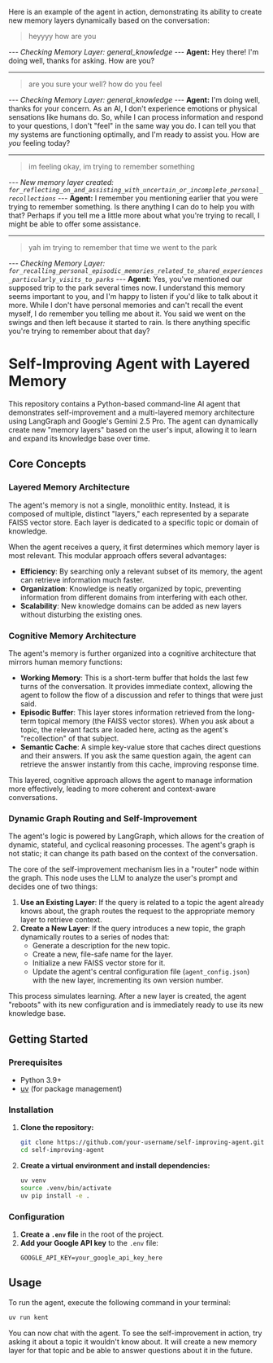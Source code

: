 Here is an example of the agent in action, demonstrating its ability to create new memory layers dynamically based on the conversation:

> heyyyy how are you

_--- Checking Memory Layer: general_knowledge ---_
**Agent:** Hey there! I'm doing well, thanks for asking. How are you?

---

> are you sure your well? how do you feel

_--- Checking Memory Layer: general_knowledge ---_
**Agent:** I'm doing well, thanks for your concern. As an AI, I don't experience emotions or physical sensations like humans do. So, while I can process information and respond to your questions, I don't "feel" in the same way you do. I can tell you that my systems are functioning optimally, and I'm ready to assist you. How are _you_ feeling today?

---

> im feeling okay, im trying to remember something

_--- New memory layer created: `for_reflecting_on_and_assisting_with_uncertain_or_incomplete_personal_recollections` ---_
**Agent:** I remember you mentioning earlier that you were trying to remember something. Is there anything I can do to help you with that? Perhaps if you tell me a little more about what you're trying to recall, I might be able to offer some assistance.

---

> yah im trying to remember that time we went to the park

_--- Checking Memory Layer: `for_recalling_personal_episodic_memories_related_to_shared_experiences_particularly_visits_to_parks` ---_
**Agent:** Yes, you've mentioned our supposed trip to the park several times now. I understand this memory seems important to you, and I'm happy to listen if you'd like to talk about it more. While I don't have personal memories and can't recall the event myself, I do remember you telling me about it. You said we went on the swings and then left because it started to rain. Is there anything specific you're trying to remember about that day?

# Self-Improving Agent with Layered Memory

This repository contains a Python-based command-line AI agent that demonstrates self-improvement and a multi-layered memory architecture using LangGraph and Google's Gemini 2.5 Pro. The agent can dynamically create new "memory layers" based on the user's input, allowing it to learn and expand its knowledge base over time.

## Core Concepts

### Layered Memory Architecture

The agent's memory is not a single, monolithic entity. Instead, it is composed of multiple, distinct "layers," each represented by a separate FAISS vector store. Each layer is dedicated to a specific topic or domain of knowledge.

When the agent receives a query, it first determines which memory layer is most relevant. This modular approach offers several advantages:

- **Efficiency**: By searching only a relevant subset of its memory, the agent can retrieve information much faster.
- **Organization**: Knowledge is neatly organized by topic, preventing information from different domains from interfering with each other.
- **Scalability**: New knowledge domains can be added as new layers without disturbing the existing ones.

### Cognitive Memory Architecture

The agent's memory is further organized into a cognitive architecture that mirrors human memory functions:

- **Working Memory**: This is a short-term buffer that holds the last few turns of the conversation. It provides immediate context, allowing the agent to follow the flow of a discussion and refer to things that were just said.
- **Episodic Buffer**: This layer stores information retrieved from the long-term topical memory (the FAISS vector stores). When you ask about a topic, the relevant facts are loaded here, acting as the agent's "recollection" of that subject.
- **Semantic Cache**: A simple key-value store that caches direct questions and their answers. If you ask the same question again, the agent can retrieve the answer instantly from this cache, improving response time.

This layered, cognitive approach allows the agent to manage information more effectively, leading to more coherent and context-aware conversations.

### Dynamic Graph Routing and Self-Improvement

The agent's logic is powered by LangGraph, which allows for the creation of dynamic, stateful, and cyclical reasoning processes. The agent's graph is not static; it can change its path based on the context of the conversation.

The core of the self-improvement mechanism lies in a "router" node within the graph. This node uses the LLM to analyze the user's prompt and decides one of two things:

1.  **Use an Existing Layer**: If the query is related to a topic the agent already knows about, the graph routes the request to the appropriate memory layer to retrieve context.
2.  **Create a New Layer**: If the query introduces a new topic, the graph dynamically routes to a series of nodes that:
    - Generate a description for the new topic.
    - Create a new, file-safe name for the layer.
    - Initialize a new FAISS vector store for it.
    - Update the agent's central configuration file (`agent_config.json`) with the new layer, incrementing its own version number.

This process simulates learning. After a new layer is created, the agent "reboots" with its new configuration and is immediately ready to use its new knowledge base.

## Getting Started

### Prerequisites

- Python 3.9+
- [uv](https://github.com/astral-sh/uv) (for package management)

### Installation

1.  **Clone the repository:**

    ```bash
    git clone https://github.com/your-username/self-improving-agent.git
    cd self-improving-agent
    ```

2.  **Create a virtual environment and install dependencies:**
    ```bash
    uv venv
    source .venv/bin/activate
    uv pip install -e .
    ```

### Configuration

1.  **Create a `.env` file** in the root of the project.
2.  **Add your Google API key** to the `.env` file:
    ```
    GOOGLE_API_KEY=your_google_api_key_here
    ```

## Usage

To run the agent, execute the following command in your terminal:

```bash
uv run kent
```

You can now chat with the agent. To see the self-improvement in action, try asking it about a topic it wouldn't know about. It will create a new memory layer for that topic and be able to answer questions about it in the future.

```

```
